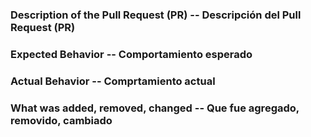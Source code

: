 <!--- This is a generic template and may not be applicable in all cases. -->
<!--- Try to follow it where possible. -->
<!--- Esta es una plantilla genérica y puede no ser aplicable en todos los casos. -->
<!--- Intenta seguirlo cuando sea posible. -->


### Description of the Pull Request (PR) -- Descripción del Pull Request (PR)
<!--- Provide a more detailed description to the Pull Request (PR) -->
<!--- Proporcionar una descripción más detallada del Pull Request (PR) -->


### Expected Behavior -- Comportamiento esperado
<!--- What did you expect to happen -->
<!--- ¿Qué esperabas que pasara? -->


### Actual Behavior -- Comprtamiento actual
<!--- What actually happened -->
<!--- Lo que realmente pasó -->


### What was added, removed, changed -- Que fue agregado, removido, cambiado
<!--- * Changed  ! Fixed  % Optimized  + Added  - Removed  ; Comment -->
<!--- * Cambiado  ! Reparado  % Optimizado  + Agregado  - Removido  ; Comentario -->



<!--- Feel free to include any other info, such as screenshots, etc -->
<!--- Siéntase libre de incluir cualquier otra información, capturas de pantalla, etc -->
